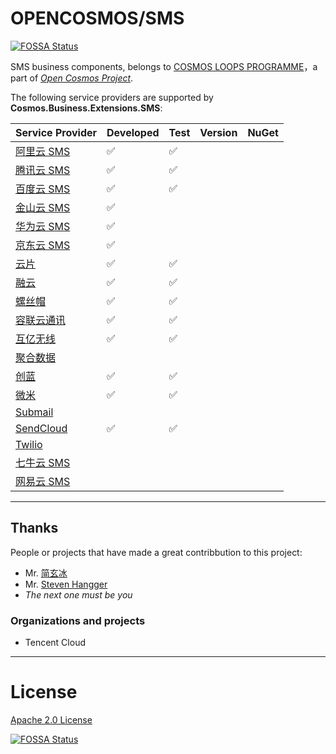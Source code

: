 # OPENCOSMOS/SMS

[![FOSSA Status](https://app.fossa.io/api/projects/git%2Bgithub.com%2Fcosmos-open%2FSMS.svg?type=shield)](https://app.fossa.io/projects/git%2Bgithub.com%2Fcosmos-open%2FSMS?ref=badge_shield)

SMS business components, belongs to [COSMOS LOOPS PROGRAMME](https://github.com/cosmos-loops)，a part of _[Open Cosmos Project](https://github.com/cosmos-open)_.

The following service providers are supported by **Cosmos.Business.Extensions.SMS**:

| Service Provider                                               | Developed | Test | Version | NuGet |
| -------------------------------------------------------------- | --------- | ---- | ------- | ----- |
| [阿里云 SMS](https://www.aliyun.com/product/sms)               | ✅        | ✅   |         |       |
| [腾讯云 SMS](https://cloud.tencent.com/product/sms)            | ✅        | ✅   |         |       |
| [百度云 SMS](https://cloud.baidu.com/)                         | ✅        | ✅   |         |       |
| [金山云 SMS](https://www.ksyun.com)                            | ✅        |      |         |       |
| [华为云 SMS](https://www.huaweicloud.com/product/msgsms.html)  | ✅        |      |         |       |
| [京东云 SMS](https://www.jdcloud.com/cn/products/text-message) | ✅        |      |         |       |
| [云片](https://www.yunpian.com/)                               | ✅        | ✅   |         |       |
| [融云](http://www.rongcloud.cn/)                               | ✅        | ✅   |         |       |
| [螺丝帽](https://luosimao.com/)                                | ✅        | ✅   |         |       |
| [容联云通讯](http://www.yuntongxun.com/)                       | ✅        | ✅   |         |       |
| [互亿无线](http://www.ihuyi.com/)                              | ✅        | ✅   |         |       |
| [聚合数据](https://www.juhe.cn/)                               |           |      |         |       |
| [创蓝](https://www.253.com/)                                   | ✅        | ✅   |         |       |
| [微米](https://www.weimi.cc)                                   | ✅        | ✅   |         |       |
| [Submail](https://www.mysubmail.com/)                          |           |      |         |       |
| [SendCloud](https://www.sendcloud.net/)                        | ✅        | ✅   |         |       |
| [Twilio](https://www.twilio.com/)                              |           |      |         |       |
| [七牛云 SMS](https://www.qiniu.com/products/sms)               |           |      |         |       |
| [网易云 SMS](https://www.163yun.com/product/sms)               |           |      |         |       |

---

## Thanks

People or projects that have made a great contribbution to this project:

- Mr. [简玄冰](https://github.com/jianxuanbing)
- Mr. [Steven Hangger](https://github.com/LonghronShen)
- _The next one must be you_

### Organizations and projects

- Tencent Cloud

---

# License

[Apache 2.0 License](/LICENSE)

[![FOSSA Status](https://app.fossa.io/api/projects/git%2Bgithub.com%2Fcosmos-open%2FSMS.svg?type=large)](https://app.fossa.io/projects/git%2Bgithub.com%2Fcosmos-open%2FSMS?ref=badge_large)
